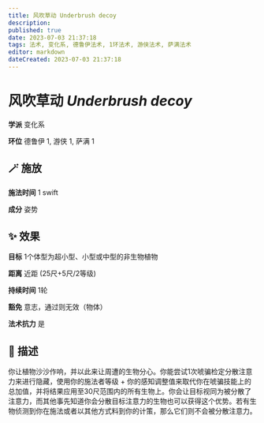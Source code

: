 ```yaml
---
title: 风吹草动 Underbrush decoy
description: 
published: true
date: 2023-07-03 21:37:18
tags: 法术, 变化系, 德鲁伊法术, 1环法术, 游侠法术, 萨满法术
editor: markdown
dateCreated: 2023-07-03 21:37:18
---
```


# **风吹草动** *Underbrush decoy*

**学派** 变化系 

**环位** 德鲁伊 1, 游侠 1, 萨满 1

## 🪄 施放

**施法时间** 1 swift

**成分** 姿势

## ✨ 效果 

**目标** 1个体型为超小型、小型或中型的非生物植物 

**距离** 近距 (25尺+5尺/2等级)  

**持续时间** 1轮 

**豁免** 意志，通过则无效（物体）

**法术抗力** 是

## 📖 描述

你让植物沙沙作响，并以此来让周遭的生物分心。你能尝试1次唬骗检定分散注意力来进行隐藏，使用你的施法者等级 + 你的感知调整值来取代你在唬骗技能上的总加值，并将结果应用至30尺范围内的所有生物上。你会让目标视同为被分散了注意力，而其他事先知道你会分散目标注意力的生物也可以获得这个优势。若有生物侦测到你在施法或者以其他方式料到你的计策，那么它们则不会被分散注意力。
    